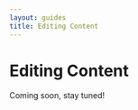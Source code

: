 ```yaml
---
layout: guides
title: Editing Content
---
```


<h1 class='page-header'>Editing Content</h1>

<div class='alert'>Coming soon, stay tuned!</div>